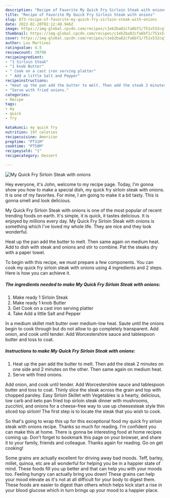 ```yaml
---
description: "Recipe of Favorite My Quick Fry Sirloin Steak with onions"
title: "Recipe of Favorite My Quick Fry Sirloin Steak with onions"
slug: 873-recipe-of-favorite-my-quick-fry-sirloin-steak-with-onions
date: 2022-02-20T02:12:48.946Z
image: https://img-global.cpcdn.com/recipes/c1eb2ba82cfa6bf1/751x532cq70/my-quick-fry-sirloin-steak-with-onions-recipe-main-photo.jpg
thumbnail: https://img-global.cpcdn.com/recipes/c1eb2ba82cfa6bf1/751x532cq70/my-quick-fry-sirloin-steak-with-onions-recipe-main-photo.jpg
cover: https://img-global.cpcdn.com/recipes/c1eb2ba82cfa6bf1/751x532cq70/my-quick-fry-sirloin-steak-with-onions-recipe-main-photo.jpg
author: Lou Martinez
ratingvalue: 4.5
reviewcount: 39798
recipeingredient:
- "1 Sirloin Steak"
- "1 knob Butter"
- " Cook on a cast iron serving platter"
- " Add a little Salt and Pepper"
recipeinstructions:
- "Heat up the pan add the butter to melt. Then add the steak 2 minutes on one side and 2 minutes on the other. Then same again on medium heat."
- "Serve with fried onions."
categories:
- Recipe
tags:
- my
- quick
- fry

katakunci: my quick fry 
nutrition: 197 calories
recipecuisine: American
preptime: "PT31M"
cooktime: "PT50M"
recipeyield: "1"
recipecategory: Dessert

---
```



![My Quick Fry Sirloin Steak with onions](https://img-global.cpcdn.com/recipes/c1eb2ba82cfa6bf1/751x532cq70/my-quick-fry-sirloin-steak-with-onions-recipe-main-photo.jpg)

Hey everyone, it's John, welcome to my recipe page. Today, I'm gonna show you how to make a special dish, my quick fry sirloin steak with onions. It is one of my favorites. For mine, I am going to make it a bit tasty. This is gonna smell and look delicious.

My Quick Fry Sirloin Steak with onions is one of the most popular of recent trending foods on earth. It's simple, it is quick, it tastes delicious. It is enjoyed by millions every day. My Quick Fry Sirloin Steak with onions is something which I've loved my whole life. They are nice and they look wonderful.

Heat up the pan add the butter to melt. Then same again on medium heat. Add to dish with steak and onions and stir to combine. Pat the steaks dry with a paper towel.


To begin with this recipe, we must prepare a few components. You can cook my quick fry sirloin steak with onions using 4 ingredients and 2 steps. Here is how you can achieve it.

<!--inarticleads1-->

##### The ingredients needed to make My Quick Fry Sirloin Steak with onions:

1. Make ready 1 Sirloin Steak
1. Make ready 1 knob Butter
1. Get  Cook on a cast iron serving platter
1. Take  Add a little Salt and Pepper


In a medium skillet melt butter over medium-low heat. Saute until the onions begin to cook through but do not allow to go completely transparent. Add onion, and cook until tender. Add Worcestershire sauce and tablespoon butter and toss to coat. 

<!--inarticleads2-->

##### Instructions to make My Quick Fry Sirloin Steak with onions:

1. Heat up the pan add the butter to melt. Then add the steak 2 minutes on one side and 2 minutes on the other. Then same again on medium heat.
1. Serve with fried onions.


Add onion, and cook until tender. Add Worcestershire sauce and tablespoon butter and toss to coat. Thinly slice the steak across the grain and top with chopped parsley. Easy Sirloin Skillet with Vegetables is a hearty, delicious, low carb and keto pan fried top sirloin steak dinner with mushrooms, zucchini, and onions for a cheese-free way to use up cheesesteak style thin sliced top sirloin! The first step is to locate the steak that you wish to cook. 

So that's going to wrap this up for this exceptional food my quick fry sirloin steak with onions recipe. Thanks so much for reading. I'm confident you can make this at home. There is gonna be interesting food at home recipes coming up. Don't forget to bookmark this page on your browser, and share it to your family, friends and colleague. Thanks again for reading. Go on get cooking!

Some grains are actually excellent for driving away bad moods. Teff, barley, millet, quinoa, etc are all wonderful for helping you be in a happier state of mind. These foods fill you up better and that can help you with your moods too. Feeling hungry can actually bring you down! These grains can help your mood elevate as it's not at all difficult for your body to digest them. These foods are easier to digest than others which helps kick start a rise in your blood glucose which in turn brings up your mood to a happier place.
